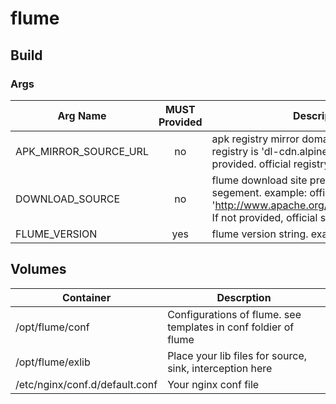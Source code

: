 # flume

## Build
### Args
|Arg Name|MUST Provided|Description|
|---|:---:|---|
|APK_MIRROR_SOURCE_URL|no|apk registry mirror domain. example: official registry is 'dl-cdn.alpinelinux.org'. If not provided. official registry will be used|
|DOWNLOAD_SOURCE|no|flume download site prefix before version segement. example: official site is 'http://www.apache.org/dyn/closer.lua/flume'. If not provided, official site will be used|
|FLUME_VERSION|yes|flume version string. example: '1.9.0'.|

## Volumes
|Container|Descrption|
|---|---|
|/opt/flume/conf|Configurations of flume. see templates in conf foldier of flume|
|/opt/flume/exlib|Place your lib files for source, sink, interception here|
|/etc/nginx/conf.d/default.conf|Your nginx conf file|
